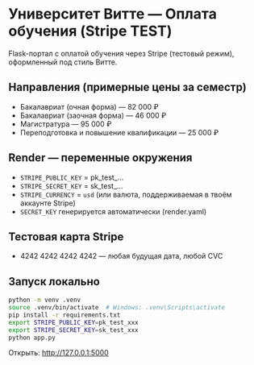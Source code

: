 # Университет Витте — Оплата обучения (Stripe TEST)

Flask-портал с оплатой обучения через Stripe (тестовый режим), оформленный под стиль Витте.

## Направления (примерные цены за семестр)
- Бакалавриат (очная форма) — 82 000 ₽
- Бакалавриат (заочная форма) — 46 000 ₽
- Магистратура — 95 000 ₽
- Переподготовка и повышение квалификации — 25 000 ₽

## Render — переменные окружения
- `STRIPE_PUBLIC_KEY` = pk_test_...
- `STRIPE_SECRET_KEY` = sk_test_...
- `STRIPE_CURRENCY` = `usd` (или валюта, поддерживаемая в твоём аккаунте Stripe)
- `SECRET_KEY` генерируется автоматически (render.yaml)

## Тестовая карта Stripe
- 4242 4242 4242 4242 — любая будущая дата, любой CVC

## Запуск локально
```bash
python -m venv .venv
source .venv/bin/activate  # Windows: .venv\Scripts\activate
pip install -r requirements.txt
export STRIPE_PUBLIC_KEY=pk_test_xxx
export STRIPE_SECRET_KEY=sk_test_xxx
python app.py
```
Открыть: http://127.0.0.1:5000
